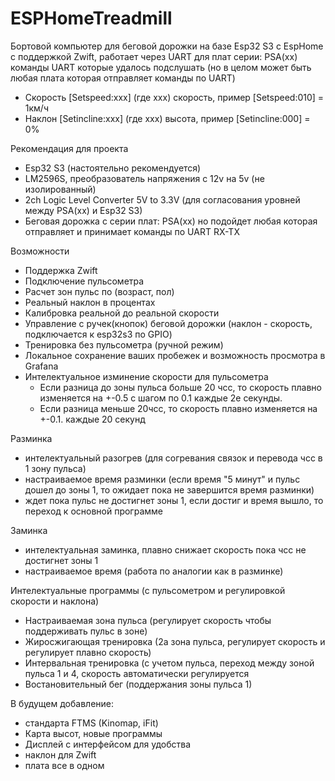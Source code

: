# ESPHomeTreadmill

Бортовой компьютер для беговой дорожки на базе Esp32 S3 с EspHome с поддержкой Zwift, работает через UART для плат серии: PSA(xx)
команды UART которые удалось подслушать (но в целом может быть любая плата которая отправляет команды по UART)
- Скорость [Setspeed:xxx] (где xxx) скорость, пример [Setspeed:010] = 1км/ч
- Наклон [Setincline:xxx] (где xxx) высота, пример [Setincline:000] = 0%

Рекомендация для проекта 
 - Esp32 S3 (настоятельно рекомендуется)
 - LM2596S, преобразователь напряжения с 12v на 5v (не изолированный)
 - 2ch Logic Level Converter 5V to 3.3V (для согласования уровней между PSA(xx) и Esp32 S3)
 - Беговая дорожка с серии плат: PSA(xx) но подойдет любая которая отправляет и принимает команды по UART RX-TX

Возможности
  - Поддержка Zwift
  - Подключение пульсометра
  - Расчет зон пульс по (возраст, пол)
  - Реальный наклон в процентах
  - Калибровка реальной до реальной скорости
  - Управление с ручек(кнопок) беговой дорожки (наклон - скорость, подключается к esp32s3 по GPIO)
  - Тренировка без пульсометра (ручной режим)
  - Локальное сохранение ваших пробежек и возможность просмотра в Grafana
  - Интелектуальное изминение скорости для пульсометра
    - Если разница до зоны пульса больше 20 чсс, то скорость плавно изменяется на +-0.5 с шагом по 0.1 каждые 2е секунды.
    - Если разница меньше 20чсс, то скорость плавно изменяется на +-0.1. каждые 20 секунд
  
  Разминка
  - интелектуальный разогрев (для согревания связок и перевода чсс в 1 зону пульса)
  - настраиваемое время разминки (если время "5 минут" и пульс дошел до зоны 1, то ожидает пока не завершится время разминки)
  - ждет пока пульс не достигнет зоны 1, если достиг и время вышло, то переход к основной программе
    
  Заминка
  - интелектуальная заминка, плавно снижает скорость пока чсс не достигнет зоны 1
  - настраиваемое время (работа по аналогии как в разминке)

Интелектуальные программы (с пульсометром и регулировкой скорости и наклона)
- Настраиваемая зона пульса (регулирует скорость чтобы поддерживать пульс в зоне)
- Жиросжигающая тренировка (2а зона пульса, регулирует скорость и регулирует плавно скорость)
- Интервальная тренировка (с учетом пульса, переход между зоной пульса 1 и 4, скорость автоматически регулируется
- Востановительный бег (поддержания зоны пульса 1)

В будущем добавление:
- стандарта FTMS (Kinomap, iFit)
- Карта высот, новые программы
- Дисплей с интерфейсом для удобства
- наклон для Zwift
- плата все в одном
